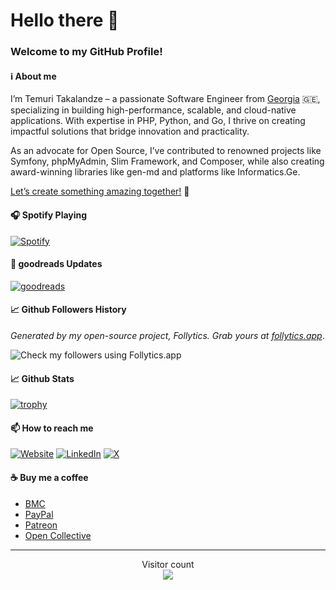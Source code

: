 # Hello there 👋

### Welcome to my GitHub Profile!

#### :information_source: About me

I’m Temuri Takalandze – a passionate Software Engineer from [Georgia](https://en.wikipedia.org/wiki/Georgia_(country)) 🇬🇪, specializing in building high-performance, scalable, and cloud-native applications. With expertise in PHP, Python, and Go, I thrive on creating impactful solutions that bridge innovation and practicality.

As an advocate for Open Source, I’ve contributed to renowned projects like Symfony, phpMyAdmin, Slim Framework, and Composer, while also creating award-winning libraries like gen-md and platforms like Informatics.Ge.

[Let’s create something amazing together!](https://www.abgeo.dev/book) 🚀

#### 🎧 Spotify Playing

[![Spotify](https://spotify.abgeo.dev)](https://open.spotify.com/user/fwdo5st33ekjxmh1o4fa7ay6l)

#### 📖 goodreads Updates

[![goodreads](https://goodreads.abgeo.dev)](https://www.goodreads.com/abgeo)

#### :chart_with_upwards_trend: Github Followers History

*Generated by my open-source project, Follytics. Grab yours at [follytics.app](https://follytics.app)*.

![Check my followers using Follytics.app](https://follytics.app/widget/01964fdc-2168-79c3-951d-f3f84af302cb?axisColor=%23ffffff&textColor=%23ffffff&lineColor=%23ffffff)

#### :chart_with_upwards_trend: Github Stats

[![trophy](https://github-profile-trophy.vercel.app/?username=ABGEO&no-bg=true&theme=gruvbox&margin-w=10&margin-h=10&column=7)](https://github.com/ryo-ma/github-profile-trophy)

#### 📫 How to reach me

[![Website](https://img.shields.io/badge/abgeo.dev-18795b.svg?&style=flat-square)](https://www.abgeo.dev)
[![LinkedIn](https://img.shields.io/badge/LinkedIn-0077B5.svg?&style=flat-square&logo=linkedin&logoColor=white)](https://www.linkedin.com/in/abgeo)
[![X](https://img.shields.io/badge/X-1C9CEA.svg?&style=flat-square&logo=x&logoColor=white)](https://x.com/ABGEO07)

#### :coffee: Buy me a coffee

- [BMC](https://www.buymeacoffee.com/ABGEO)
- [PayPal](https://www.paypal.me/ABGEO)
- [Patreon](https://www.patreon.com/ABGEO)
- [Open Collective](https://opencollective.com/ABGEO)

---

<p align="center"> 
  Visitor count<br>
  <img src="https://profile-counter.glitch.me/abgeo/count.svg" />
</p>
